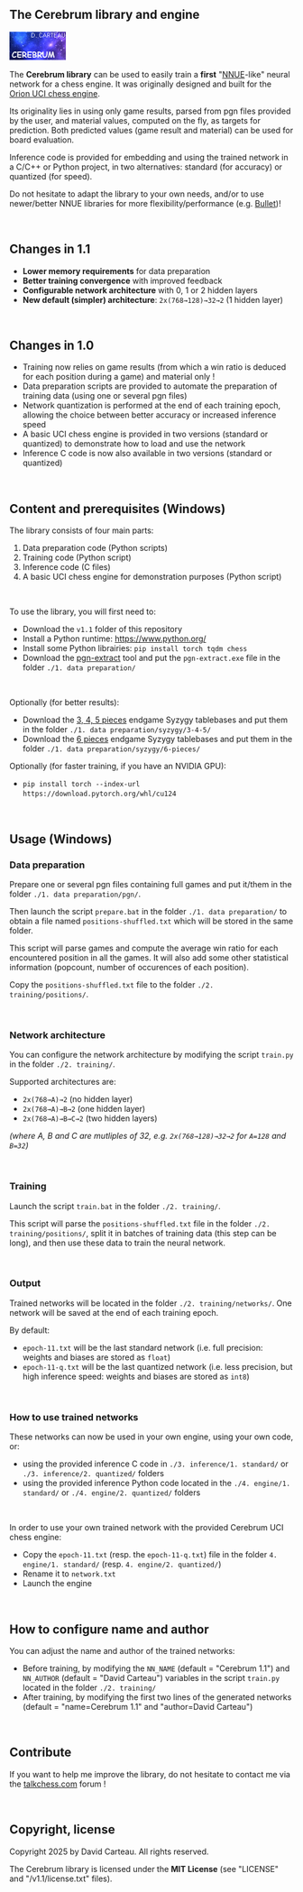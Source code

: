 ## The Cerebrum library and engine

![Logo](/v1.1/logo.png)

The **Cerebrum library** can be used to easily train a **first** "[NNUE](https://www.chessprogramming.org/NNUE)-like" neural network for a chess engine. It was originally designed and built for the [Orion UCI chess engine](https://www.orionchess.com/).

Its originality lies in using only game results, parsed from pgn files provided by the user, and material values, computed on the fly, as targets for prediction. Both predicted values (game result and material) can be used for board evaluation.

Inference code is provided for embedding and using the trained network in a C/C++ or Python project, in two alternatives: standard (for accuracy) or quantized (for speed).

Do not hesitate to adapt the library to your own needs, and/or to use newer/better NNUE libraries for more flexibility/performance (e.g. [Bullet](https://github.com/jw1912/bullet/tree/main))!

<br/>

## Changes in 1.1

- **Lower memory requirements** for data preparation
- **Better training convergence** with improved feedback
- **Configurable network architecture** with 0, 1 or 2 hidden layers
- **New default (simpler) architecture**: `2x(768→128)→32→2` (1 hidden layer)

<br/>

## Changes in 1.0

- Training now relies on game results (from which a win ratio is deduced for each position during a game) and material only !
- Data preparation scripts are provided to automate the preparation of training data (using one or several pgn files)
- Network quantization is performed at the end of each training epoch, allowing the choice between better accuracy or increased inference speed
- A basic UCI chess engine is provided in two versions (standard or quantized) to demonstrate how to load and use the network
- Inference C code is now also available in two versions (standard or quantized)

<br/>

## Content and prerequisites (Windows)

The library consists of four main parts:

1. Data preparation code (Python scripts)
2. Training code (Python script)
3. Inference code (C files)
4. A basic UCI chess engine for demonstration purposes (Python script)

<br/>

To use the library, you will first need to:

- Download the `v1.1` folder of this repository
- Install a Python runtime: https://www.python.org/
- Install some Python librairies: `pip install torch tqdm chess`
- Download the [pgn-extract](https://www.cs.kent.ac.uk/people/staff/djb/pgn-extract/) tool and put the `pgn-extract.exe` file in the folder `./1. data preparation/`

<br/>

Optionally (for better results):

- Download the [3, 4, 5 pieces](http://tablebase.sesse.net/syzygy/3-4-5/) endgame Syzygy tablebases and put them in the folder `./1. data preparation/syzygy/3-4-5/`
- Download the [6 pieces](http://tablebase.sesse.net/syzygy/6-WDL/) endgame Syzygy tablebases and put them in the folder `./1. data preparation/syzygy/6-pieces/`

Optionally (for faster training, if you have an NVIDIA GPU):

- `pip install torch --index-url https://download.pytorch.org/whl/cu124`

<br/>

## Usage (Windows)

### Data preparation

Prepare one or several pgn files containing full games and put it/them in the folder `./1. data preparation/pgn/`.

Then launch the script `prepare.bat` in the folder `./1. data preparation/` to obtain a file named `positions-shuffled.txt` which will be stored in the same folder.

This script will parse games and compute the average win ratio for each encountered position in all the games. It will also add some other statistical information (popcount, number of occurences of each position).

Copy the `positions-shuffled.txt` file to the folder `./2. training/positions/`.

<br/>

### Network architecture

You can configure the network architecture by modifying the script `train.py` in the folder `./2. training/`.

Supported architectures are:
- `2x(768→A)→2` (no hidden layer)
- `2x(768→A)→B→2` (one hidden layer)
- `2x(768→A)→B→C→2` (two hidden layers)

_(where A, B and C are mutliples of 32, e.g. `2x(768→128)→32→2` for `A=128` and `B=32`)_

<br/>

### Training

Launch the script `train.bat` in the folder `./2. training/`.

This script will parse the `positions-shuffled.txt` file in the folder `./2. training/positions/`, split it in batches of training data (this step can be long), and then use these data to train the neural network.

<br/>

### Output

Trained networks will be located in the folder `./2. training/networks/`. One network will be saved at the end of each training epoch.

By default:

- `epoch-11.txt` will be the last standard network (i.e. full precision: weights and biases are stored as `float`)
- `epoch-11-q.txt` will be the last quantized network (i.e. less precision, but high inference speed: weights and biases are stored as `int8`)

<br/>

### How to use trained networks

These networks can now be used in your own engine, using your own code, or:

- using the provided inference C code in `./3. inference/1. standard/` or `./3. inference/2. quantized/` folders
- using the provided inference Python code located in the `./4. engine/1. standard/` or `./4. engine/2. quantized/` folders

<br/>

In order to use your own trained network with the provided Cerebrum UCI chess engine:

- Copy the `epoch-11.txt` (resp. the `epoch-11-q.txt`) file in the folder `4. engine/1. standard/` (resp. `4. engine/2. quantized/`)
- Rename it to `network.txt`
- Launch the engine

<br/>

## How to configure name and author

You can adjust the name and author of the trained networks:

- Before training, by modifying the `NN_NAME` (default = "Cerebrum 1.1") and `NN_AUTHOR` (default = "David Carteau") variables in the script `train.py` located in the folder `./2. training/`
- After training, by modifying the first two lines of the generated networks (default = "name=Cerebrum 1.1" and "author=David Carteau")

<br/>

## Contribute

If you want to help me improve the library, do not hesitate to contact me via the [talkchess.com](https://www.talkchess.com) forum !

<br/>

## Copyright, license

Copyright 2025 by David Carteau. All rights reserved.

The Cerebrum library is licensed under the **MIT License** (see "LICENSE" and "/v1.1/license.txt" files).
